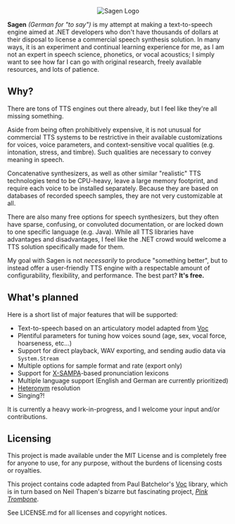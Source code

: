 <p align="center">
  <img src="https://i.imgur.com/34SN7bt.png" alt="Sagen Logo" />
</p>

**Sagen** _(German for "to say")_ is my attempt at making a text-to-speech engine aimed at .NET developers who don't have thousands of dollars at their disposal to license a commercial speech synthesis solution. In many ways, it is an experiment and continual learning experience for me, as I am not an expert in speech science, phonetics, or vocal acoustics; I simply want to see how far I can go with original research, freely available resources, and lots of patience.

## Why?

There are tons of TTS engines out there already, but I feel like they're all missing something.

Aside from being often prohibitively expensive, it is not unusual for commercial TTS systems to be restrictive in their available customizations for voices, voice parameters, and context-sensitive vocal qualities (e.g. intonation, stress, and timbre). Such qualities are necessary to convey meaning in speech.

Concatenative synthesizers, as well as other similar "realistic" TTS technologies tend to be CPU-heavy, leave a large memory footprint, and require each voice to be installed separately. Because they are based on databases of recorded speech samples, they are not very customizable at all.

There are also many free options for speech synthesizers, but they often have sparse, confusing, or convoluted documentation, or are locked down to one specific language (e.g. Java). While all TTS libraries have advantages and disadvantages, I feel like the .NET crowd would welcome a TTS solution specifically made for them.

My goal with Sagen is not _necessarily_ to produce "something better", but to instead offer a user-friendly TTS engine with a respectable amount of configurability, flexibility, and performance. The best part? **It's free.**

## What's planned

Here is a short list of major features that will be supported:
* Text-to-speech based on an articulatory model adapted from [Voc](https://github.com/PaulBatchelor/Voc)
* Plentiful parameters for tuning how voices sound (age, sex, vocal force, hoarseness, etc...)
* Support for direct playback, WAV exporting, and sending audio data via `System.Stream`
* Multiple options for sample format and rate (export only)
* Support for [X-SAMPA](https://en.wikipedia.org/wiki/X-SAMPA)-based pronunciation lexicons
* Multiple language support (English and German are currently prioritized)
* [Heteronym](https://en.wikipedia.org/wiki/Heteronym_(linguistics)) resolution
* Singing?!

It is currently a heavy work-in-progress, and I welcome your input and/or contributions.

## Licensing

This project is made available under the MIT License and is completely free for anyone to use, for any purpose, without the burdens of licensing costs or royalties.

This project contains code adapted from Paul Batchelor's [Voc](https://github.com/PaulBatchelor/voc) library,
which is in turn based on Neil Thapen's bizarre but fascinating project, *[Pink Trombone](https://dood.al/pinktrombone/)*.

See LICENSE.md for all licenses and copyright notices.
